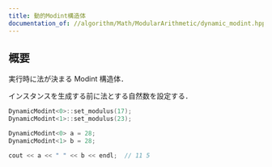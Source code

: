```yaml
---
title: 動的Modint構造体
documentation_of: //algorithm/Math/ModularArithmetic/dynamic_modint.hpp
---
```



## 概要

実行時に法が決まる Modint 構造体．

インスタンスを生成する前に法とする自然数を設定する．

```cpp
DynamicModint<0>::set_modulus(17);
DynamicModint<1>::set_modulus(23);

DynamicModint<0> a = 28;
DynamicModint<1> b = 28;

cout << a << " " << b << endl;  // 11 5
```
